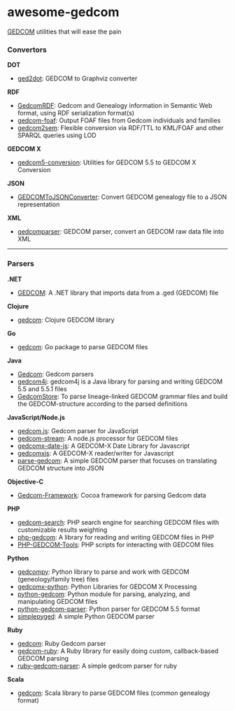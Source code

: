 # awesome-gedcom

[GEDCOM](https://en.wikipedia.org/wiki/GEDCOM) utilities that will ease the pain

### Convertors

**DOT**

* [ged2dot](https://github.com/vmiklos/ged2dot): GEDCOM to Graphviz converter

**RDF**

* [GedcomRDF](https://github.com/BruceWhealton/GedcomRDF): Gedcom and Genealogy information in Semantic Web format, using RDF serialization format(s)
* [gedcom-foaf](https://github.com/bricas/gedcom-foaf): Output FOAF files from Gedcom individuals and families
* [gedcom2sem](https://github.com/jo-pol/gedcom2sem): Flexible conversion via RDF/TTL to KML/FOAF and other SPARQL queries using LOD

**GEDCOM X**

* [gedcom5-conversion](https://github.com/FamilySearch/gedcom5-conversion): Utilities for GEDCOM 5.5 to GEDCOM X Conversion

**JSON**

* [GEDCOMToJSONConverter](https://github.com/PatKayongo/GEDCOMToJSONConverter): Convert GEDCOM genealogy file to a JSON representation

**XML**

* [gedcomparser](https://github.com/alfredxiao/gedcomparser): GEDCOM parser, convert an GEDCOM raw data file into XML

---

### Parsers

**.NET**

* [GEDCOM](https://github.com/prm9894/GEDCOM): A .NET library that imports data from a .ged (GEDCOM) file

**Clojure**

* [gedcom](https://github.com/geni/gedcom): Clojure GEDCOM library

**Go**

* [gedcom](https://github.com/iand/gedcom): Go package to parse GEDCOM files

**Java**

* [Gedcom](https://github.com/FamilySearch/Gedcom): Gedcom parsers
* [gedcom4j](https://github.com/frizbog/gedcom4j): gedcom4j is a Java library for parsing and writing GEDCOM 5.5 and 5.5.1 files
* [GedcomStore](https://github.com/thnaeff/GedcomStore): To parse lineage-linked GEDCOM grammar files and build the GEDCOM-structure according to the parsed definitions

**JavaScript/Node.js**

* [gedcom.js](https://github.com/dcapwell/gedcom.js): Gedcom parser for JavaScript
* [gedcom-stream](https://github.com/connrs/gedcom-stream): A node.js processor for GEDCOM files
* [gedcomx-date-js](https://github.com/trepo/gedcomx-date-js): A GEDCOM-X Date Library for Javascript
* [gedcomxjs](https://github.com/mmealling/gedcomxjs): A GEDCOM-X reader/writer for Javascript
* [parse-gedcom](https://github.com/tmcw/parse-gedcom): A simple GEDCOM parser that focuses on translating GEDCOM structure into JSON

**Objective-C**

* [Gedcom-Framework](https://github.com/mikkelee/Gedcom-Framework): Cocoa framework for parsing Gedcom data

**PHP**

* [gedcom-search](https://github.com/stuporglue/gedcom-search): PHP search engine for searching GEDCOM files with customizable results weighting
* [php-gedcom](https://github.com/mrkrstphr/php-gedcom): A library for reading and writing GEDCOM files in PHP
* [PHP-GEDCOM-Tools](https://github.com/cfinke/PHP-GEDCOM-Tools): PHP scripts for interacting with GEDCOM files

**Python**

* [gedcompy](https://github.com/rory/gedcompy): Python library to parse and work with GEDCOM (geneology/family tree) files
* [gedcomx-python](https://github.com/chrisworley/gedcomx-python): Python Libraries for GEDCOM X Processing
* [python-gedcom](https://github.com/madprime/python-gedcom): Python module for parsing, analyzing, and manipulating GEDCOM files
* [python-gedcom-parser](https://github.com/rootsdev/python-gedcom-parser): Python parser for GEDCOM 5.5 format
* [simplepyged](https://github.com/dijxtra/simplepyged): A simple Python GEDCOM parser

**Ruby**

* [gedcom](https://github.com/rbur004/gedcom): Ruby Gedcom parser
* [gedcom-ruby](https://github.com/binary011010/gedcom-ruby): A Ruby library for easily doing custom, callback-based GEDCOM parsing
* [ruby-gedcom-parser](https://github.com/mikefarmer/ruby-gedcom-parser): A simple gedcom parser for ruby

**Scala**

* [gedcom](https://github.com/davidmoten/gedcom): Scala library to parse GEDCOM files (common genealogy format)

